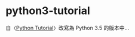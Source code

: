 # python3-tutorial

自〈[Python Tutorial](http://openhome.cc/Gossip/CodeData/PythonTutorial/)〉改寫為 Python 3.5 的版本中...


